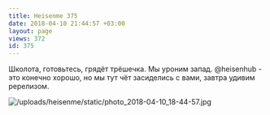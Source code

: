 ```yaml
---
title: Heisenme 375
date: 2018-04-10 21:44:57 +03:00
layout: page
views: 372
id: 375
---
```


Школота, готовьтесь, грядёт трёшечка. Мы уроним запад. @heisenhub - это конечно хорошо, но мы тут чёт засиделись с вами, завтра удивим ререлизом.



![/uploads/heisenme/static/photo_2018-04-10_18-44-57.jpg](/uploads/heisenme/static/photo_2018-04-10_18-44-57.jpg)
